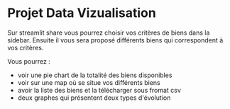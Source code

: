 # Projet Data Vizualisation
Sur streamlit share vous pourrez choisir vos critères de biens dans la sidebar. Ensuite il vous sera proposé différents biens qui correspondent à vos critères.

Vous pourrez : 

  - voir une pie chart de la totalité des biens disponibles
  - voir sur une map où se situe vos différents biens
  - avoir la liste des biens et la télécharger sous fromat csv
  - deux graphes qui présentent deux types d'évolution

